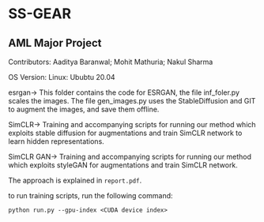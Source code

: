 # SS-GEAR

## AML Major Project
Contributors: Aaditya Baranwal; Mohit Mathuria; Nakul Sharma

OS Version: Linux: Ububtu 20.04

esrgan-> This folder contains the code for ESRGAN, the file inf_foler.py scales the images. The file gen_images.py uses the StableDiffusion and GIT to augment the images, and save them offline.

SimCLR-> Training and accompanying scripts for running our method which exploits stable diffusion for augmentations and train SimCLR network to learn hidden representations.

SimCLR GAN-> Training and accompanying scripts for running our method which exploits styleGAN for augmentations and train SimCLR network.

The approach is explained in `report.pdf`.

to run training scripts, run the following command:
```
python run.py --gpu-index <CUDA device index>
```
